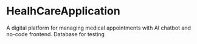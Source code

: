# HealhCareApplication
A digital platform for managing medical appointments with AI chatbot and no-code frontend.
Database for testing

